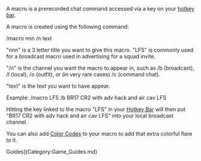A macro is a prerecorded chat command accessed via a key on your
[hotkey bar](Heads-up_Display.md#Hotkey_Bar).

A macro is created using the following command:

/macro nnn /n text

"nnn" is a 3 letter title you want to give this macro. "LFS" is commonly used
for a broadcast macro used in advertising for a squad invite.

"/n" is the channel you want the macro to appear in, such as /b (broadcast), /l
(local), /o (outfit), or (in very rare cases) /c (command chat).

"text" is the text you want to have appear.

Example: /macro LFS /b BR17 CR2 with adv hack and air cav LFS

Hitting the key linked to the macro "LFS" in your
[Hotkey Bar](Heads-up_Display.md#Hotkey_Bar) will then put "BR17 CR2 with adv
hack and air cav LFS" into your local broadcast channel.

You can also add [Color Codes](../chat/Color_Codes.md) to your macro to add
that extra colorful flare to it.

Guides](Category:Game_Guides.md)
